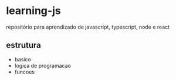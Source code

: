 # learning-js
repositório para aprendizado de javascript, typescript, node e react

## estrutura
- basico
- logica de programacao
- funcoes
